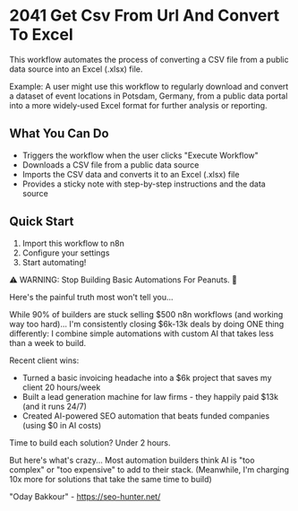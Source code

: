 # 2041 Get Csv From Url And Convert To Excel

This workflow automates the process of converting a CSV file from a public data source into an Excel (.xlsx) file.

Example: A user might use this workflow to regularly download and convert a dataset of event locations in Potsdam, Germany, from a public data portal into a more widely-used Excel format for further analysis or reporting.

## What You Can Do
- Triggers the workflow when the user clicks "Execute Workflow"
- Downloads a CSV file from a public data source
- Imports the CSV data and converts it to an Excel (.xlsx) file
- Provides a sticky note with step-by-step instructions and the data source

## Quick Start
1. Import this workflow to n8n
2. Configure your settings
3. Start automating!

⚠️ WARNING: Stop Building Basic Automations For Peanuts. 🚫

Here's the painful truth most won't tell you...

While 90% of builders are stuck selling $500 n8n workflows (and working way too hard)...
I'm consistently closing $6k-13k deals by doing ONE thing differently:
I combine simple automations with custom AI that takes less than a week to build.

Recent client wins:
* Turned a basic invoicing headache into a $6k project that saves my client 20 hours/week
* Built a lead generation machine for law firms - they happily paid $13k (and it runs 24/7)
* Created AI-powered SEO automation that beats funded companies (using $0 in AI costs)

Time to build each solution? Under 2 hours.

But here's what's crazy...
Most automation builders think AI is "too complex" or "too expensive" to add to their stack.
(Meanwhile, I'm charging 10x more for solutions that take the same time to build)

"Oday Bakkour" - https://seo-hunter.net/
